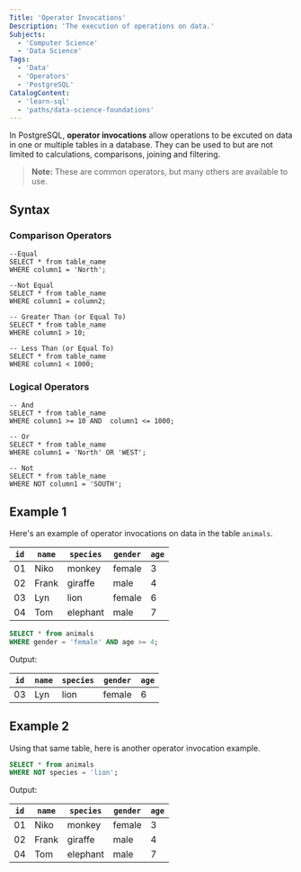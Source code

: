 ```yaml
---
Title: 'Operator Invocations'
Description: 'The execution of operations on data.'
Subjects:
  - 'Computer Science'
  - 'Data Science'
Tags:
  - 'Data'
  - 'Operators'
  - 'PostgreSQL'
CatalogContent:
  - 'learn-sql'
  - 'paths/data-science-foundations'
---
```


In PostgreSQL, **operator invocations** allow operations to be excuted on data in one or multiple tables in a database. They can be used to but are not limited to calculations, comparisons, joining and filtering. 

> **Note:** These are common operators, but many others are available to use.

## Syntax

### Comparison Operators

```pseudo
--Equal
SELECT * from table_name
WHERE column1 = 'North';

--Not Equal
SELECT * from table_name
WHERE column1 = column2;

-- Greater Than (or Equal To)
SELECT * from table_name
WHERE column1 > 10;

-- Less Than (or Equal To)
SELECT * from table_name
WHERE column1 < 1000;
```

### Logical Operators

```pseudo
-- And
SELECT * from table_name
WHERE column1 >= 10 AND  column1 <= 1000;

-- Or
SELECT * from table_name
WHERE column1 = 'North' OR 'WEST';

-- Not
SELECT * from table_name
WHERE NOT column1 = 'SOUTH';
```


## Example 1

Here's an example of operator invocations on data in the table `animals`. 

| `id` |  `name`  |  `species`  |  `gender`  | `age`  |
| ---- | -------- | ----------- | ---------- | ------ |
| 01   | Niko     | monkey      | female     | 3      |
| 02   | Frank    | giraffe     | male       | 4      |
| 03   | Lyn      | lion        | female     | 6      |
| 04   | Tom      | elephant    | male       | 7      |


```sql
SELECT * from animals
WHERE gender = 'female' AND age >= 4;
```

Output:

| `id` |  `name`  |  `species`  |  `gender`  | `age`  |
| ---- | -------- | ----------- | ---------- | ------ |
| 03   | Lyn      | lion        | female     | 6      |


## Example 2

Using that same table, here is another operator invocation example.

```sql
SELECT * from animals
WHERE NOT species = 'lion'; 
```

Output:

| `id` |  `name`  |  `species`  |  `gender`  | `age`  |
| ---- | -------- | ----------- | ---------- | ------ |
| 01   | Niko     | monkey      | female     | 3      |
| 02   | Frank    | giraffe     | male       | 4      |
| 04   | Tom      | elephant    | male       | 7      |